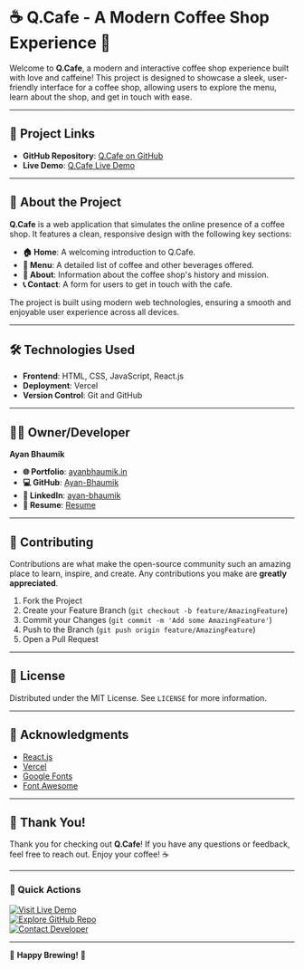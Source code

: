 # ☕ Q.Cafe - A Modern Coffee Shop Experience 🚀

Welcome to **Q.Cafe**, a modern and interactive coffee shop experience built with love and caffeine! This project is designed to showcase a sleek, user-friendly interface for a coffee shop, allowing users to explore the menu, learn about the shop, and get in touch with ease. 

---

## 🔗 Project Links

- **GitHub Repository**: [Q.Cafe on GitHub](https://github.com/Ayan-Bhaumik/Q.Cafe)  
- **Live Demo**: [Q.Cafe Live Demo](https://q-cafe.vercel.app/)  

---

## 🚀 About the Project

**Q.Cafe** is a web application that simulates the online presence of a coffee shop. It features a clean, responsive design with the following key sections:

- **🏠 Home**: A welcoming introduction to Q.Cafe.  
- **📜 Menu**: A detailed list of coffee and other beverages offered.  
- **📖 About**: Information about the coffee shop's history and mission.  
- **📞 Contact**: A form for users to get in touch with the cafe.  

The project is built using modern web technologies, ensuring a smooth and enjoyable user experience across all devices.

---

## 🛠️ Technologies Used

- **Frontend**: HTML, CSS, JavaScript, React.js  
- **Deployment**: Vercel  
- **Version Control**: Git and GitHub  

---

## 👨‍💻 Owner/Developer

**Ayan Bhaumik**  
- **🌐 Portfolio**: [ayanbhaumik.in](https://www.ayanbhaumik.in/)  
- **💻 GitHub**: [Ayan-Bhaumik](https://github.com/Ayan-Bhaumik)  
- **🔗 LinkedIn**: [ayan-bhaumik](https://www.linkedin.com/in/ayan-bhaumik/)  
- **📄 Resume**: [Resume](https://drive.google.com/file/d/1-dT8d-Qw_DhFb77X1rBEQZ0CTLj4FC_N/view)  

---



## 🤝 Contributing

Contributions are what make the open-source community such an amazing place to learn, inspire, and create. Any contributions you make are **greatly appreciated**.

1. Fork the Project  
2. Create your Feature Branch (`git checkout -b feature/AmazingFeature`)  
3. Commit your Changes (`git commit -m 'Add some AmazingFeature'`)  
4. Push to the Branch (`git push origin feature/AmazingFeature`)  
5. Open a Pull Request  

---

## 📄 License

Distributed under the MIT License. See `LICENSE` for more information.

---

## 🙏 Acknowledgments

- [React.js](https://reactjs.org/)  
- [Vercel](https://vercel.com/)  
- [Google Fonts](https://fonts.google.com/)  
- [Font Awesome](https://fontawesome.com/)  

---

## 🎉 Thank You!

Thank you for checking out **Q.Cafe**! If you have any questions or feedback, feel free to reach out. Enjoy your coffee! ☕  

---

### 🚀 Quick Actions  

[![Visit Live Demo](https://img.shields.io/badge/Visit-Live%20Demo-brightgreen?style=for-the-badge)](https://q-cafe.vercel.app/)  
[![Explore GitHub Repo](https://img.shields.io/badge/Explore-GitHub%20Repo-blue?style=for-the-badge)](https://github.com/Ayan-Bhaumik/Q.Cafe)  
[![Contact Developer](https://img.shields.io/badge/Contact-Developer-orange?style=for-the-badge)](https://www.linkedin.com/in/ayan-bhaumik/)  

---

🌟 **Happy Brewing!** 🌟
